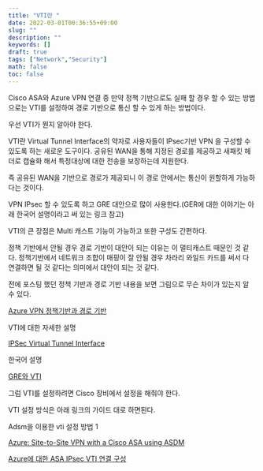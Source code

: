 ```yaml
---
title: "VTI란 "
date: 2022-03-01T00:36:55+09:00
slug: ""
description: ""
keywords: []
draft: true
tags: ["Network","Security"]
math: false
toc: false
---
```



Cisco ASA와 Azure VPN 연결 중 만약 정책 기반으로도 실패 할 경우 할 수 있는 방법으로는 VTI를 설정하여 경로 기반으로 통신 할 수 있게 하는 방법이다.

우선 VTI가 뭔지 알아야 한다. 

VTI란 Virtual Tunnel Interface의 약자로 사용자들이 IPsec기반 VPN 을 구성할 수 있도록 하는 새로운 도구이다. 공유된 WAN을 통해 지정된 경로를 제공하고 새패킷 헤더로 캡슐화 해서 특정대상에 대한 전송을 보장하는데 지원한다. 

즉 공유된 WAN을 기반으로 경로가 제공되니 이 경로 안에서는 통신이 원할하게 가능하다는 것이다. 

VPN IPsec 할 수 있도록 하고 GRE 대안으로 많이 사용한다.(GER에 대한 이야기는 아래 한국어 설명이라고 써 있는 링크 참고) 

VTI의 큰 장점은 Multi 캐스트 기능이 가능하고 또한 구성도 간편하다.

정책 기반에서 안될 경우 경로 기반이 대안이 되는 이유는 이 멀티캐스트 때문인 것 같다. 정책기반에서 네트워크 조합이 매핑이 잘 안될 경우 차라리 와일드 카드를 써서 다 연결하면 될 것 같다는 의미에서 대안이 되는 것 같다.

전에 포스팅 했던 정책 기반과 경로 기반 내용을 보면 그림으로 무슨 차이가 있는지 알 수 있다.

[Azure VPN 정책기반과 경로 기반](https://josephmjjo.github.io/blog/vpn_policy_route/)

VTI에 대한 자세한 설명

[IPSec Virtual Tunnel Interface](https://www.cisco.com/en/US/docs/ios/12_3t/12_3t14/feature/guide/gtIPSctm.html#wp1027171)

한국어 설명

[GRE와 VTI](https://m.blog.naver.com/PostView.naver?isHttpsRedirect=true&blogId=ccw928&logNo=220610875688)

그럼 VTI를 설정하려면 Cisco 장비에서 설정을 해줘야 한다.

VTI 설정 방식은 아래 링크의 가이드 대로 하면된다.

Adsm을 이용한 vti 설정 방법 1

[Azure: Site-to-Site VPN with a Cisco ASA using ASDM](https://geekshangout.com/azure-site-to-site-vpn-with-a-cisco-asa-using-asdm/)

[Azure에 대한 ASA IPsec VTI 연결 구성](https://www.cisco.com/c/ko_kr/support/docs/security/adaptive-security-appliance-asa-software/214109-configure-asa-ipsec-vti-connection-to-az.html)